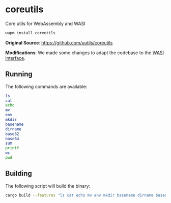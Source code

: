 # coreutils

Core utils for WebAssembly and WASI

```bash
wapm install coreutils
```

**Original Source**: https://github.com/uutils/coreutils

**Modifications**: We made some changes to adapt the codebase to the [WASI interface](https://wapm.io/interface/wasi).

## Running

The following commands are available:

```bash
ls
cat
echo
mv
env
mkdir
basename
dirname
base32
base64
sum
printf
wc
pwd
```

## Building

The following script will build the binary:

```bash
cargo build --features "ls cat echo mv env mkdir basename dirname base64 base32 sum printf wc pwd" --no-default-features --target wasm32-wasi --release
```
